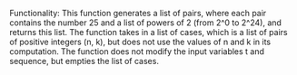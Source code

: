 Functionality: This function generates a list of pairs, where each pair contains the number 25 and a list of powers of 2 (from 2^0 to 2^24), and returns this list. The function takes in a list of cases, which is a list of pairs of positive integers (n, k), but does not use the values of n and k in its computation. The function does not modify the input variables t and sequence, but empties the list of cases.
